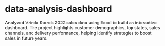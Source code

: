# data-analysis-dashboard
Analyzed Vrinda Store’s 2022 sales data using Excel to build an interactive dashboard. The project highlights customer demographics, top states, sales channels, and delivery performance, helping identify strategies to boost sales in future years.
